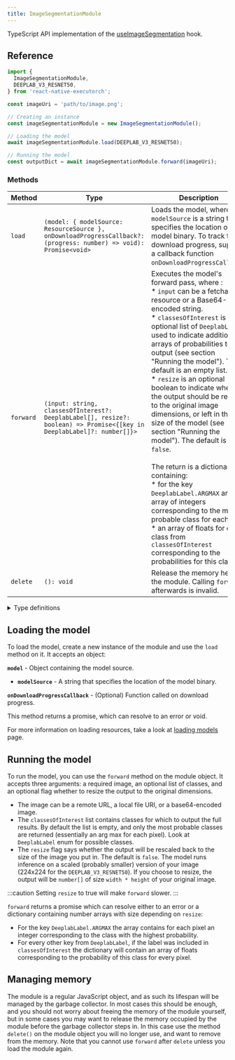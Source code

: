 ```yaml
---
title: ImageSegmentationModule
---
```


TypeScript API implementation of the [useImageSegmentation](../../02-hooks/02-computer-vision/useImageSegmentation.md) hook.

## Reference

```typescript
import {
  ImageSegmentationModule,
  DEEPLAB_V3_RESNET50,
} from 'react-native-executorch';

const imageUri = 'path/to/image.png';

// Creating an instance
const imageSegmentationModule = new ImageSegmentationModule();

// Loading the model
await imageSegmentationModule.load(DEEPLAB_V3_RESNET50);

// Running the model
const outputDict = await imageSegmentationModule.forward(imageUri);
```

### Methods

| Method    | Type                                                                                                                   | Description                                                                                                                                                                                                                                                                                                                                                                                                                                                                                                                                                                                                                                                                                                                                                                                                                                     |
| --------- | ---------------------------------------------------------------------------------------------------------------------- | ----------------------------------------------------------------------------------------------------------------------------------------------------------------------------------------------------------------------------------------------------------------------------------------------------------------------------------------------------------------------------------------------------------------------------------------------------------------------------------------------------------------------------------------------------------------------------------------------------------------------------------------------------------------------------------------------------------------------------------------------------------------------------------------------------------------------------------------------- |
| `load`    | `(model: { modelSource: ResourceSource }, onDownloadProgressCallback?: (progress: number) => void): Promise<void>`     | Loads the model, where `modelSource` is a string that specifies the location of the model binary. To track the download progress, supply a callback function `onDownloadProgressCallback`.                                                                                                                                                                                                                                                                                                                                                                                                                                                                                                                                                                                                                                                      |
| `forward` | `(input: string, classesOfInterest?: DeeplabLabel[], resize?: boolean) => Promise<{[key in DeeplabLabel]?: number[]}>` | Executes the model's forward pass, where : <br/> \* `input` can be a fetchable resource or a Base64-encoded string. <br/> \* `classesOfInterest` is an optional list of `DeeplabLabel` used to indicate additional arrays of probabilities to output (see section "Running the model"). The default is an empty list. <br/> \* `resize` is an optional boolean to indicate whether the output should be resized to the original image dimensions, or left in the size of the model (see section "Running the model"). The default is `false`. <br/> <br/> The return is a dictionary containing: <br/> \* for the key `DeeplabLabel.ARGMAX` an array of integers corresponding to the most probable class for each pixel <br/> \* an array of floats for each class from `classesOfInterest` corresponding to the probabilities for this class. |
| `delete`  | `(): void`                                                                                                             | Release the memory held by the module. Calling `forward` afterwards is invalid.                                                                                                                                                                                                                                                                                                                                                                                                                                                                                                                                                                                                                                                                                                                                                                 |

<details>
<summary>Type definitions</summary>

```typescript
type ResourceSource = string | number | object;
```

</details>

## Loading the model

To load the model, create a new instance of the module and use the `load` method on it. It accepts an object:

**`model`** - Object containing the model source.

- **`modelSource`** - A string that specifies the location of the model binary.

**`onDownloadProgressCallback`** - (Optional) Function called on download progress.

This method returns a promise, which can resolve to an error or void.

For more information on loading resources, take a look at [loading models](../../01-fundamentals/02-loading-models.md) page.

## Running the model

To run the model, you can use the `forward` method on the module object. It accepts three arguments: a required image, an optional list of classes, and an optional flag whether to resize the output to the original dimensions.

- The image can be a remote URL, a local file URI, or a base64-encoded image.
- The `classesOfInterest` list contains classes for which to output the full results. By default the list is empty, and only the most probable classes are returned (essentially an arg max for each pixel). Look at `DeeplabLabel` enum for possible classes.
- The `resize` flag says whether the output will be rescaled back to the size of the image you put in. The default is `false`. The model runs inference on a scaled (probably smaller) version of your image (224x224 for the `DEEPLAB_V3_RESNET50`). If you choose to resize, the output will be `number[]` of size `width * height` of your original image.

:::caution
Setting `resize` to true will make `forward` slower.
:::

`forward` returns a promise which can resolve either to an error or a dictionary containing number arrays with size depending on `resize`:

- For the key `DeeplabLabel.ARGMAX` the array contains for each pixel an integer corresponding to the class with the highest probability.
- For every other key from `DeeplabLabel`, if the label was included in `classesOfInterest` the dictionary will contain an array of floats corresponding to the probability of this class for every pixel.

## Managing memory

The module is a regular JavaScript object, and as such its lifespan will be managed by the garbage collector. In most cases this should be enough, and you should not worry about freeing the memory of the module yourself, but in some cases you may want to release the memory occupied by the module before the garbage collector steps in. In this case use the method `delete()` on the module object you will no longer use, and want to remove from the memory. Note that you cannot use `forward` after `delete` unless you load the module again.
